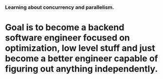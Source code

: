 ### Learning about concurrency and parallelism.

# Goal is to become a backend software engineer focused on optimization, low level stuff and just become a better engineer capable of figuring out anything independently.
